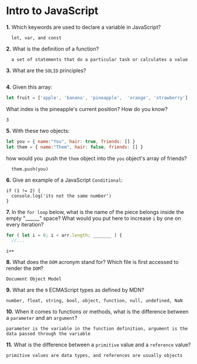 # Intro to JavaScript

**1.** Which keywords are used to declare a variable in JavaScript?
<!-- enter you answer in the space below -->
```
  let, var, and const
```
**2.** What is the definition of a function?
<!-- enter you answer in the space below -->
```
  a set of statements that do a particular task or calculates a value
```
**3.** What are the `SOLID` principles?
<!-- enter you answer in the space below -->
```

```
**4.** Given this array: 
```js
let fruit = ['apple', 'banana', 'pineapple',  'orange', 'strawberry']
``` 
What index is the pineapple's current position? How do you know?
<!-- enter you answer in the space below -->
```
3
```
**5.** With these two objects: 
```js
let you = { name:"You", hair: true, friends: [] }
let them = { name:"Them", hair: false, friends: [] }
```
how would you .push the `them` object into the `you` object's array of friends?
<!-- enter you answer in the space below -->
```
  them.push(you)
```

**6.** Give an example of a JavaScript `Conditional`:
<!-- enter you answer in the space below -->
```
if (1 != 2) {
  console.log('its not the same number')
}
```
**7.** In the `for loop` below, what is the name of the piece belongs inside the empty "______" space? What would you put here to increase `i` by one on every iteration?
```js
for ( let i = 0; i < arr.length; _______ ) {
  //...
```
<!-- enter you answer in the space below -->
```
i++
```
**8.** What does the `DOM` acronym stand for? Which file is first accessed to render the `DOM`?
<!-- enter you answer in the space below -->
```
Document Object Model
```

**9.** What are the `9` ECMAScript types as defined by MDN?
<!-- enter you answer in the space below -->
```
number, float, string, bool, object, function, null, undefined, NaN
```
**10.** When it comes to functions or methods, what is the difference between a `parameter` and an `argument`?
<!-- enter you answer in the space below -->
```
parameter is the variable in the function definition, argument is the data passed through the variable
```
**11.** What is the difference between a `primitive` value and a `reference` value?
<!-- enter you answer in the space below -->
```
primitive values are data types, and references are usually objects
```